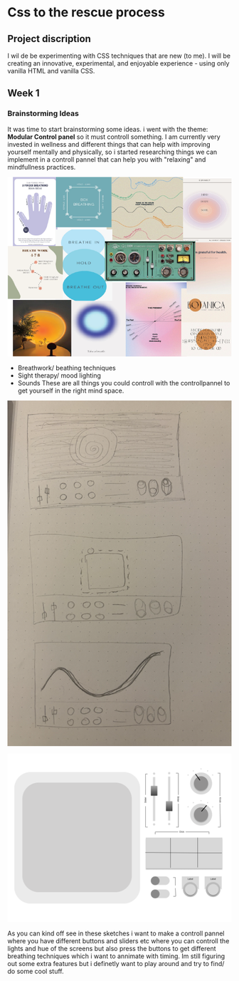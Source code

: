# Css to the rescue process

## Project discription 
I wil de be experimenting with CSS techniques that are new (to me). I will be  creating an innovative, experimental, and enjoyable experience - using only vanilla HTML and vanilla CSS.

## Week 1

### Brainstorming Ideas 
It was time to start brainstorming some ideas. i went with the theme: **Modular Control panel** so it must controll something. 
I am currently very invested in wellness and different things that can help with improving yourself mentally and physically, so i started researching things we can implement in a controll pannel that can help you with "relaxing" and mindfullness practices. 

![Moodboard](readme-images/mindfullMoodbard.png)

- Breathwork/ beathing techniques
- Sight therapy/ mood lighting
- Sounds
These are all things you could controll with the controllpannel to get yourself in the right mind space.

![First sketches](readme-images/eersteSchetsen.png)

![Design prototype](readme-images/mindfullness.png)

As you can kind off see in these sketches i want to make a controll pannel where you have different buttons and sliders etc where you can controll the lights and hue of the screens but also press the buttons to get different breathing techniques which i want to annimate with timing. Im still figuring out some extra features but i definetly want to play around and try to find/ do some cool stuff.






